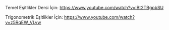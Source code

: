 Temel Eşitlikler Dersi İçin:
https://www.youtube.com/watch?v=lBt2TBgpbSU

Trigonometrik Eşitlikler İçin:
https://www.youtube.com/watch?v=z5RqEW_VLvw
